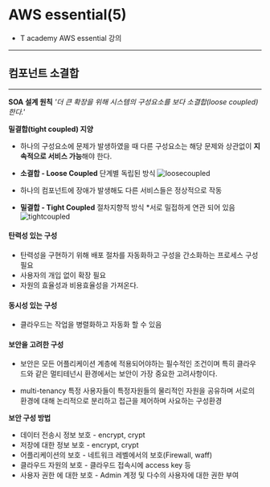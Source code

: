 # AWS essential(5)
- T academy AWS essential 강의
---

## 컴포넌트 소결합
---

**SOA 설계 원칙**
*'더 큰 확장을 위해 시스템의 구성요소를 보다 소결합(loose coupled) 한다.'*

**밀결합(tight coupled) 지양**
- 하나의 구성요소에 문제가 발생하였을 때 다른 구성요소는 해당 문제와 상관없이 **지속적으로 서비스 가능**해야 한다.


- **소결합 - Loose Coupled**
단계별 독립된 방식
![loosecoupled](./../../Image/loosecoupled.png)
* 하나의 컴포넌트에 장애가 발생해도 다른 서비스들은 정상적으로 작동
- **밀결합 - Tight Coupled**
절차지향적 방식
*서로 밀접하게 연관 되어 있음
![tightcoupled](./../../Image/tightcoupled.png)

#### 탄력성 있는 구성
- 탄력성을 구현하기 위해 배포 절차를 자동화하고 구성을 간소화하는 프로세스 구성 필요
- 사용자의 개입 없이 확장 필요
- 자원의 효율성과 비용효율성을 가져온다.

#### 동시성 있는 구성
- 클라우드는 작업을 병렬화하고 자동화 할 수 있음

#### 보안을 고려한 구성
- 보안은 모든 어플리케이션 계층에 적용되어야하는 필수적인 조건이며 특히 클라우드와 같은 멀티테넌시 환경에서는 보안이 가장 중요한 고려사항이다.

* multi-tenancy 
특정 사용자들이 특정자원들의 물리적인 자원을 공유하며 서로의 환경에 대해 논리적으로 분리하고 접근을 제어하며 사요하는 구성환경

**보안 구성 방법**
- 데이터 전송시 정보 보호 - encrypt, crypt
- 저장에 대한 정보 보호 - encrypt, crypt
- 어플리케이션의 보호 - 네트워크 레벨에서의 보호(Firewall, waff)
- 클라우드 자원의 보호 - 클라우드 접속시에 access key 등
- 사용자 권한 에 대한 보호 - Admin 계정 및 다수의 사용자에 대한 권한 부여